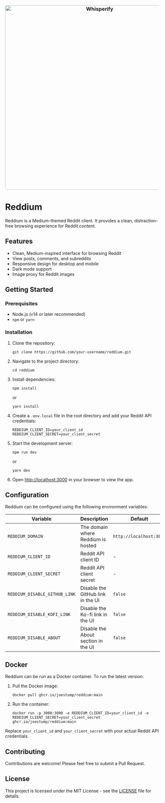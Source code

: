 <h3 align="center"><img src="./public/reddium-mockup.png" width="600px" style="border-radius: 5px" alt="Whisperify"></h3>

# Reddium

Reddium is a Medium-themed Reddit client. It provides a clean, distraction-free browsing experience for Reddit content.

## Features

- Clean, Medium-inspired interface for browsing Reddit
- View posts, comments, and subreddits
- Responsive design for desktop and mobile
- Dark mode support
- Image proxy for Reddit images

## Getting Started

### Prerequisites

- Node.js (v14 or later recommended)
- `npm` or `yarn`

### Installation

1. Clone the repository:
   ```
   git clone https://github.com/your-username/reddium.git
   ```

2. Navigate to the project directory:
   ```
   cd reddium
   ```

3. Install dependencies:
   ```
   npm install
   ```
   or
   ```
   yarn install
   ```

4. Create a `.env.local` file in the root directory and add your Reddit API credentials:
   ```
   REDDIUM_CLIENT_ID=your_client_id
   REDDIUM_CLIENT_SECRET=your_client_secret
   ```

5. Start the development server:
   ```
   npm run dev
   ```
   or
   ```
   yarn dev
   ```

6. Open [http://localhost:3000](http://localhost:3000) in your browser to view the app.

## Configuration

Reddium can be configured using the following environment variables:

| Variable | Description | Default |
|----------|-------------|---------|
| `REDDIUM_DOMAIN` | The domain where Reddium is hosted | `http://localhost:3000` |
| `REDDIUM_CLIENT_ID` | Reddit API client ID | - |
| `REDDIUM_CLIENT_SECRET` | Reddit API client secret | - |
| `REDDIUM_DISABLE_GITHUB_LINK` | Disable the GitHub link in the UI | `false` |
| `REDDIUM_DISABLE_KOFI_LINK` | Disable the Ko-fi link in the UI | `false` |
| `REDDIUM_DISABLE_ABOUT` | Disable the About section in the UI | `false` |

## Docker

Reddium can be run as a Docker container. To run the latest version:

1. Pull the Docker image:
   ```
   docker pull ghcr.io/joestump/reddium:main
   ```

2. Run the container:
   ```
   docker run -p 3000:3000 -e REDDIUM_CLIENT_ID=your_client_id -e REDDIUM_CLIENT_SECRET=your_client_secret ghcr.io/joestump/reddium:main
   ```

Replace `your_client_id` and `your_client_secret` with your actual Reddit API credentials.

## Contributing

Contributions are welcome! Please feel free to submit a Pull Request.

## License

This project is licensed under the MIT License - see the [LICENSE](LICENSE) file for details.
